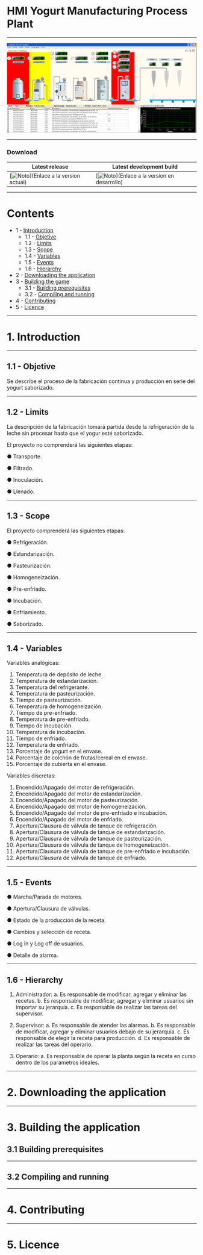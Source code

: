 # HMI Yogurt Manufacturing Process Plant

---

![Project.Cover](/Imagenes/Interfaz.png)

---

### Download
| Latest release | Latest development build |
|----------------|--------------------------|
| [![Noto](https://img.shields.io/badge/master-v1.0-green.svg)](Enlace a la version actual) | [![Noto](https://img.shields.io/badge/develop-v1.1+-blue.svg)](Enlace a la version en desarrollo) |

---

# Contents
- 1 - [Introduction](#1-introduction)
    - 1.1 - [Objetive](#11-objetive)
    - 1.2 - [Limits](#12)
    - 1.3 - [Scope](#13)
    - 1.4 - [Variables](#14)
    - 1.5 - [Events](#15)
    - 1.6 - [Hierarchy](#16)
- 2 - [Downloading the application](#2-downloading-the-game-pre-built)
- 3 - [Building the game](#3-building-the-game)
  - 3.1 - [Building prerequisites](#31-building-prerequisites)
  - 3.2 - [Compiling and running](#32-compiling-and-running)
- 4 - [Contributing](#4-contributing)
- 5 - [Licence](#5-licence)

---

# 1. Introduction

---

## 1.1 - Objetive
Se describe el proceso de la fabricación continua y  producción en serie del yogurt saborizado.

---

## 1.2 - Limits
La descripción de la fabricación tomará partida desde la refrigeración de la leche sin procesar hasta que el yogur esté saborizado.

El proyecto no comprenderá las siguientes etapas:

●	Transporte.

●	Filtrado.

●	Inoculación.

●	Llenado.

---

## 1.3 - Scope


El proyecto comprenderá las siguientes etapas:

●	Refrigeración.

●	Estandarización.

●	Pasteurización.

●	Homogeneización.

●	Pre-enfriado.

●	Incubación.

●	Enfriamiento.

●	Saborizado.

---

## 1.4 - Variables

Variables analógicas:

1.	Temperatura de depósito de leche.
2.	Temperatura de estandarización.
3.	Temperatura del refrigerante.
4.	Temperatura de pasteurización.
5.	Tiempo de pasteurización.
6.	Temperatura de homogeneización.
7.	Tiempo de pre-enfriado.
8.	Temperatura de pre-enfriado.
9.	Tiempo de incubación.
10.	Temperatura de incubación.
11.	Tiempo de enfriado.
12.	Temperatura de enfriado.
13.	Porcentaje de yogurt en el envase.
14.	Porcentaje de colchón de frutas/cereal en el envase.
15.	Porcentaje de cubierta en el envase.

Variables discretas:

1.	Encendido/Apagado del motor de refrigeración.
2.	Encendido/Apagado del motor de estandarización.
3.	Encendido/Apagado del motor de pasteurización.
4.	Encendido/Apagado del motor de homogeneización.
5.	Encendido/Apagado del motor de pre-enfriado e incubación.
6.	Encendido/Apagado del motor de enfriado.
7.	Apertura/Clausura de válvula de tanque de refrigeración.
8.	Apertura/Clausura de válvula de tanque de estandarización.
9.	Apertura/Clausura de válvula de tanque de pasteurización.
10.	Apertura/Clausura de válvula de tanque de homogeneización.
11.	Apertura/Clausura de válvula de tanque de pre-enfriado e incubación.
12.	Apertura/Clausura de válvula de tanque de enfriado.

---

## 1.5 - Events


●	Marcha/Parada de motores.

●	Apertura/Clausura de válvulas.

●	Estado de la producción de la receta.

●	Cambios y selección de receta.

●	Log in y Log off de usuarios.

●	Detalle de alarma.

---

## 1.6 - Hierarchy

1.	Administrador:
 a.	Es responsable de modificar, agregar y eliminar las recetas. 
 b.	Es responsable de modificar, agregar y eliminar usuarios sin importar su jerarquía.
 c.	Es responsable de realizar las tareas del supervisor.

2.	Supervisor: 
 a.	Es responsable de atender las alarmas.
 b.	Es responsable de modificar, agregar y eliminar usuarios debajo de su jerarquía.
 c.	Es responsable de elegir la receta para producción.
 d.	Es responsable de realizar las tareas del operario.

3.	Operario: 
 a.	Es responsable de operar la planta según la receta en curso dentro de los parámetros ideales.
    
---

# 2. Downloading the application

---

# 3. Building the application

## 3.1 Building prerequisites

---

## 3.2 Compiling and running

---

# 4. Contributing

---
# 5. Licence

